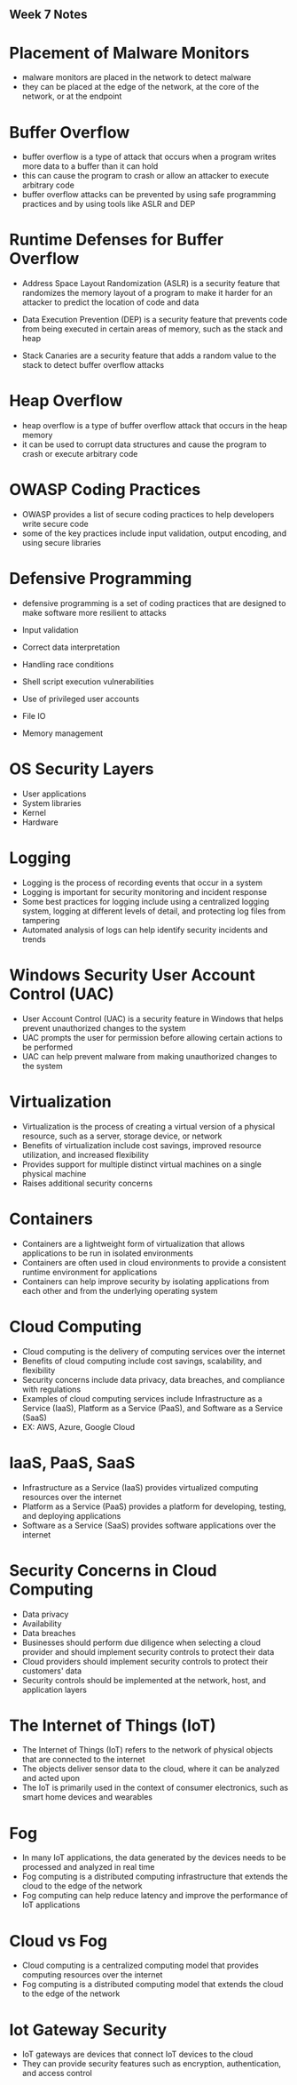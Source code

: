 ## Week 7 Notes

# Placement of Malware Monitors
- malware monitors are placed in the network to detect malware
- they can be placed at the edge of the network, at the core of the network, or at the endpoint

# Buffer Overflow
- buffer overflow is a type of attack that occurs when a program writes more data to a buffer than it can hold
- this can cause the program to crash or allow an attacker to execute arbitrary code
- buffer overflow attacks can be prevented by using safe programming practices and by using tools like ASLR and DEP

# Runtime Defenses for Buffer Overflow
- Address Space Layout Randomization (ASLR) is a security feature that randomizes the memory layout of a program to make it harder for an attacker to predict the location of code and data

- Data Execution Prevention (DEP) is a security feature that prevents code from being executed in certain areas of memory, such as the stack and heap

- Stack Canaries are a security feature that adds a random value to the stack to detect buffer overflow attacks

# Heap Overflow
- heap overflow is a type of buffer overflow attack that occurs in the heap memory
- it can be used to corrupt data structures and cause the program to crash or execute arbitrary code

# OWASP Coding Practices
- OWASP provides a list of secure coding practices to help developers write secure code
- some of the key practices include input validation, output encoding, and using secure libraries

# Defensive Programming
- defensive programming is a set of coding practices that are designed to make software more resilient to attacks

- Input validation
- Correct data interpretation
- Handling race conditions
- Shell script execution vulnerabilities
- Use of privileged user accounts
- File IO
- Memory management

# OS Security Layers
- User applications
- System libraries
- Kernel
- Hardware

# Logging 
- Logging is the process of recording events that occur in a system
- Logging is important for security monitoring and incident response
- Some best practices for logging include using a centralized logging system, logging at different levels of detail, and protecting log files from tampering
- Automated analysis of logs can help identify security incidents and trends 

# Windows Security User Account Control (UAC)
- User Account Control (UAC) is a security feature in Windows that helps prevent unauthorized changes to the system
- UAC prompts the user for permission before allowing certain actions to be performed
- UAC can help prevent malware from making unauthorized changes to the system

# Virtualization
- Virtualization is the process of creating a virtual version of a physical resource, such as a server, storage device, or network
- Benefits of virtualization include cost savings, improved resource utilization, and increased flexibility
- Provides support for multiple distinct virtual machines on a single physical machine
- Raises additional security concerns

# Containers 
- Containers are a lightweight form of virtualization that allows applications to be run in isolated environments
- Containers are often used in cloud environments to provide a consistent runtime environment for applications
- Containers can help improve security by isolating applications from each other and from the underlying operating system


# Cloud Computing
- Cloud computing is the delivery of computing services over the internet
- Benefits of cloud computing include cost savings, scalability, and flexibility
- Security concerns include data privacy, data breaches, and compliance with regulations
- Examples of cloud computing services include Infrastructure as a Service (IaaS), Platform as a Service (PaaS), and Software as a Service (SaaS)
- EX: AWS, Azure, Google Cloud

# IaaS, PaaS, SaaS
- Infrastructure as a Service (IaaS) provides virtualized computing resources over the internet
- Platform as a Service (PaaS) provides a platform for developing, testing, and deploying applications
- Software as a Service (SaaS) provides software applications over the internet

# Security Concerns in Cloud Computing
- Data privacy
- Availability
- Data breaches
- Businesses should perform due diligence when selecting a cloud provider and should implement security controls to protect their data
- Cloud providers should implement security controls to protect their customers' data
- Security controls should be implemented at the network, host, and application layers

# The Internet of Things (IoT)
- The Internet of Things (IoT) refers to the network of physical objects that are connected to the internet
- The objects deliver sensor data to the cloud, where it can be analyzed and acted upon
- The IoT is primarily used in the context of consumer electronics, such as smart home devices and wearables

# Fog 
- In many IoT applications, the data generated by the devices needs to be processed and analyzed in real time
- Fog computing is a distributed computing infrastructure that extends the cloud to the edge of the network
- Fog computing can help reduce latency and improve the performance of IoT applications

# Cloud vs Fog
- Cloud computing is a centralized computing model that provides computing resources over the internet
- Fog computing is a distributed computing model that extends the cloud to the edge of the network 

# Iot Gateway Security
- IoT gateways are devices that connect IoT devices to the cloud
- They can provide security features such as encryption, authentication, and access control
